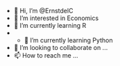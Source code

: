 - 👋 Hi, I’m @ErnstdelC
- 👀 I’m interested in Economics 
- 🌱 I’m currently learning R
- - 🌱 I’m currently learning Python
- 💞️ I’m looking to collaborate on ...
- 📫 How to reach me ...

<!---
ErnstdelC/ErnstdelC is a ✨ special ✨ repository because its `README.md` (this file) appears on your GitHub profile.
You can click the Preview link to take a look at your changes.
--->
